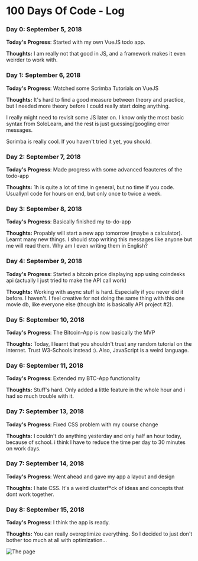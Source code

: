 # 100 Days Of Code - Log

### Day 0: September 5, 2018

**Today's Progress**: Started with my own VueJS todo app.

**Thoughts:** I am really not that good in JS, and a framework makes it even weirder to work with.

### Day 1: September 6, 2018

**Today's Progress**: Watched some Scrimba Tutorials on VueJS

**Thoughts:** It's hard to find a good measure between theory and practice, but I needed more theory before I could really start doing anything.

I really might need to revisit some JS later on. I know only the most basic syntax from SoloLearn, and the rest is just guessing/googling error messages. 

Scrimba is really cool. If you haven't tried it yet, you should.

### Day 2: September 7, 2018

**Today's Progress**: Made progress with some advanced feauteres of the todo-app

**Thoughts:** 1h is quite a lot of time in general, but no time if you code. UsuallynI code for hours on end, but only once to twice a week.

### Day 3: September 8, 2018

**Today's Progress**: Basically finished my to-do-app

**Thoughts:** Propably will start a new app tomorrow (maybe a calculator). Learnt many new things. I should stop writing this messages like anyone but me will read them. Why am I even writing them in English?

### Day 4: September 9, 2018

**Today's Progress**: Started a bitcoin price displaying app using coindesks api (actually I just tried to make the API call work)

**Thoughts:** Working with async stuff is hard. Especially if you never did it before. I haven't. I feel creative for not doing the same thing with this one movie db, like everyone else (though btc is basically API project #2).  


### Day 5: September 10, 2018

**Today's Progress**: The Bitcoin-App is now basically the MVP

**Thoughts:** Today, I learnt that you shouldn't trust any random tutorial on the internet. Trust W3-Schools instead :). Also, JavaScript is a weird language.


### Day 6: September 11, 2018

**Today's Progress**: Extended my BTC-App functionality

**Thoughts:** Stuff's hard. Only added a little feature in the whole hour and i had so much trouble with it.


### Day 7: September 13, 2018

**Today's Progress**: Fixed CSS problem with my course change

**Thoughts:** I couldn't do anything yesterday and only half an hour today, because of school. i think I have to reduce the time per day to 30 minutes on work days.


### Day 7: September 14, 2018

**Today's Progress**: Went ahead and gave my app a layout and design

**Thoughts:** I hate CSS. It's a weird clusterf\*ck of ideas and concepts that dont work together.



### Day 8: September 15, 2018

**Today's Progress**: I think the app is ready.

**Thoughts:** You can really overoptimize everything. So I decided to just don't bother too much at all with optimization...

![The page](https://imgur.com/RzrhJVr.png)
